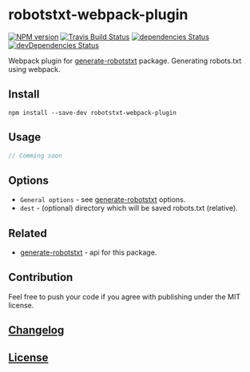 # robotstxt-webpack-plugin

[![NPM version](https://img.shields.io/npm/v/robotstxt-webpack-plugin.svg)](https://www.npmjs.org/package/robotstxt-webpack-plugin) 
[![Travis Build Status](https://img.shields.io/travis/itgalaxy/robotstxt-webpack-plugin/master.svg?label=build)](https://travis-ci.org/itgalaxy/robotstxt-webpack-plugin) 
[![dependencies Status](https://david-dm.org/itgalaxy/robotstxt-webpack-plugin/status.svg)](https://david-dm.org/itgalaxy/robotstxt-webpack-plugin) 
[![devDependencies Status](https://david-dm.org/itgalaxy/robotstxt-webpack-plugin/dev-status.svg)](https://david-dm.org/itgalaxy/robotstxt-webpack-plugin?type=dev)

Webpack plugin for [generate-robotstxt](https://github.com/itgalaxy/generate-robotstxt/) package. 
Generating robots.txt using webpack.

## Install

```shell
npm install --save-dev robotstxt-webpack-plugin
```

## Usage

```js
// Comming soon
```

## Options

- `General options` - see [generate-robotstxt](https://github.com/itgalaxy/generate-robotstxt) options.
- `dest` - (optional) directory which will be saved robots.txt (relative).

## Related

- [generate-robotstxt](https://github.com/itgalaxy/generate-robotstxt) - api for this package.

## Contribution

Feel free to push your code if you agree with publishing under the MIT license.

## [Changelog](CHANGELOG.md)

## [License](LICENSE)
